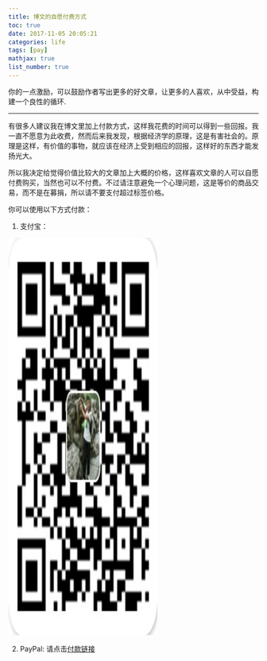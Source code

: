 ```yaml
---
title: 博文的自愿付费方式
toc: true
date: 2017-11-05 20:05:21
categories: life
tags: [pay]
mathjax: true
list_number: true
---
```


你的一点激励，可以鼓励作者写出更多的好文章，让更多的人喜欢，从中受益，构建一个良性的循环.


<!--more-->

---

有很多人建议我在博文里加上付款方式，这样我花费的时间可以得到一些回报。我一直不愿意为此收费，然而后来我发现，根据经济学的原理，这是有害社会的。原理是这样，有价值的事物，就应该在经济上受到相应的回报，这样好的东西才能发扬光大。

所以我决定给觉得价值比较大的文章加上大概的价格，这样喜欢文章的人可以自愿付费购买，当然也可以不付费。不过请注意避免一个心理问题，这是等价的商品交易，而不是在募捐，所以请不要支付超过标签价格。

你可以使用以下方式付款：

1. 支付宝：
<div class="tweetimg">
<img src="/images/life/pay-10.png" width="300" height="800"/img></div>

2. PayPal: 请点击[付款链接][2]

[1]: /images/tech-logos/pay-10.png
[2]: https://www.paypal.com
